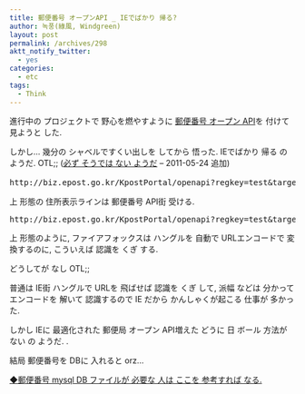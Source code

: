 ```yaml
---
title: 郵便番号 オープンAPI _ IEでばかり 帰る?
author: 녹풍(綠風, Windgreen)
layout: post
permalink: /archives/298
aktt_notify_twitter:
  - yes
categories:
  - etc
tags:
  - Think
---
```

進行中の プロジェクトで 野心を燃やすように <a href="http://biz.epost.go.kr/eportal/custom/custom_9.jsp?subGubun=sub_3&subGubun_1=cum_17&gubun=m07" target="_blank">郵便番号 オープン API</a>を 付けて 見ようと した.

しかし&#8230; 幾分の シャベルですくい出しを してから 悟った. IEでばかり 帰る の ようだ. OTL;; (<a title="郵便局の 郵便番号 APIを 利用して 郵便番号 検索 サービスを 作って 見よう (1) サーバー団" target="_top" href="http://mytory.local/archives/1284">必ず そうでは ない ようだ</a> &#8211; 2011-05-24 追加)

<pre>http://biz.epost.go.kr/KpostPortal/openapi?regkey=test&target=post&query=旧誼1東</pre>

上 形態の 住所表示ラインは 郵便番号 API街 受ける.

<pre>http://biz.epost.go.kr/KpostPortal/openapi?regkey=test&target=post&query=%B1%B8%C0%C71%B5%BF</pre>

上 形態のように, ファイアフォックスは ハングルを 自動で URLエンコードで 変換するのに, こういえば 認識を くぎ する.

どうしてが なし OTL;;

普通は IE街 ハングルで URLを 飛ばせば 認識を くぎ して, 派幅 などは 分かって エンコードを 解いて 認識するので IE だから かんしゃくが起こる 仕事が 多かった.

しかし IEに 最適化された 郵便局 オープン API増えた どうに 日 ボール 方法が ない の ようだ. .

結局 郵便番号を DBに 入れると orz&#8230;

<a target="_top" href="http://mytory.local/archives/579">◆郵便番号 mysql DB ファイルが 必要な 人は ここを 参考すれば なる.</a>